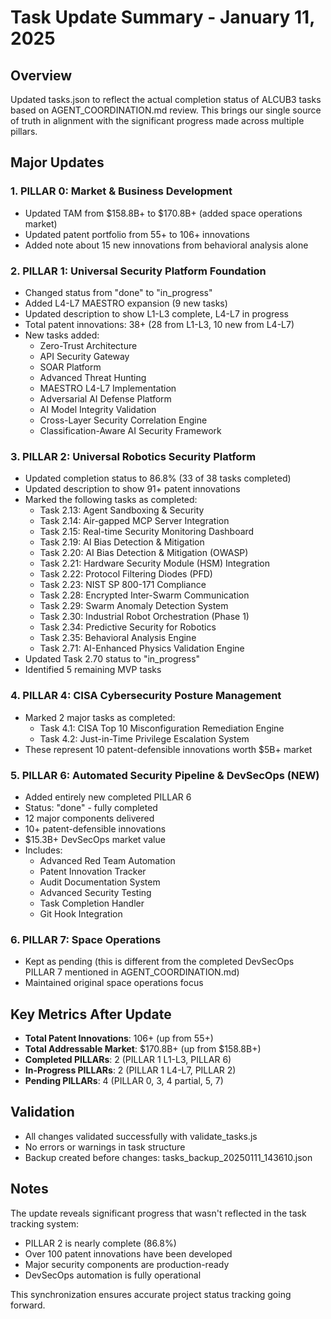 # Task Update Summary - January 11, 2025

## Overview
Updated tasks.json to reflect the actual completion status of ALCUB3 tasks based on AGENT_COORDINATION.md review. This brings our single source of truth in alignment with the significant progress made across multiple pillars.

## Major Updates

### 1. PILLAR 0: Market & Business Development
- Updated TAM from $158.8B+ to $170.8B+ (added space operations market)
- Updated patent portfolio from 55+ to 106+ innovations
- Added note about 15 new innovations from behavioral analysis alone

### 2. PILLAR 1: Universal Security Platform Foundation
- Changed status from "done" to "in_progress" 
- Added L4-L7 MAESTRO expansion (9 new tasks)
- Updated description to show L1-L3 complete, L4-L7 in progress
- Total patent innovations: 38+ (28 from L1-L3, 10 new from L4-L7)
- New tasks added:
  - Zero-Trust Architecture
  - API Security Gateway
  - SOAR Platform
  - Advanced Threat Hunting
  - MAESTRO L4-L7 Implementation
  - Adversarial AI Defense Platform
  - AI Model Integrity Validation
  - Cross-Layer Security Correlation Engine
  - Classification-Aware AI Security Framework

### 3. PILLAR 2: Universal Robotics Security Platform
- Updated completion status to 86.8% (33 of 38 tasks completed)
- Updated description to show 91+ patent innovations
- Marked the following tasks as completed:
  - Task 2.13: Agent Sandboxing & Security
  - Task 2.14: Air-gapped MCP Server Integration
  - Task 2.15: Real-time Security Monitoring Dashboard
  - Task 2.19: AI Bias Detection & Mitigation
  - Task 2.20: AI Bias Detection & Mitigation (OWASP)
  - Task 2.21: Hardware Security Module (HSM) Integration
  - Task 2.22: Protocol Filtering Diodes (PFD)
  - Task 2.23: NIST SP 800-171 Compliance
  - Task 2.28: Encrypted Inter-Swarm Communication
  - Task 2.29: Swarm Anomaly Detection System
  - Task 2.30: Industrial Robot Orchestration (Phase 1)
  - Task 2.34: Predictive Security for Robotics
  - Task 2.35: Behavioral Analysis Engine
  - Task 2.71: AI-Enhanced Physics Validation Engine
- Updated Task 2.70 status to "in_progress"
- Identified 5 remaining MVP tasks

### 4. PILLAR 4: CISA Cybersecurity Posture Management
- Marked 2 major tasks as completed:
  - Task 4.1: CISA Top 10 Misconfiguration Remediation Engine
  - Task 4.2: Just-in-Time Privilege Escalation System
- These represent 10 patent-defensible innovations worth $5B+ market

### 5. PILLAR 6: Automated Security Pipeline & DevSecOps (NEW)
- Added entirely new completed PILLAR 6
- Status: "done" - fully completed
- 12 major components delivered
- 10+ patent-defensible innovations
- $15.3B+ DevSecOps market value
- Includes:
  - Advanced Red Team Automation
  - Patent Innovation Tracker
  - Audit Documentation System
  - Advanced Security Testing
  - Task Completion Handler
  - Git Hook Integration

### 6. PILLAR 7: Space Operations
- Kept as pending (this is different from the completed DevSecOps PILLAR 7 mentioned in AGENT_COORDINATION.md)
- Maintained original space operations focus

## Key Metrics After Update

- **Total Patent Innovations**: 106+ (up from 55+)
- **Total Addressable Market**: $170.8B+ (up from $158.8B+)
- **Completed PILLARs**: 2 (PILLAR 1 L1-L3, PILLAR 6)
- **In-Progress PILLARs**: 2 (PILLAR 1 L4-L7, PILLAR 2)
- **Pending PILLARs**: 4 (PILLAR 0, 3, 4 partial, 5, 7)

## Validation
- All changes validated successfully with validate_tasks.js
- No errors or warnings in task structure
- Backup created before changes: tasks_backup_20250111_143610.json

## Notes
The update reveals significant progress that wasn't reflected in the task tracking system:
- PILLAR 2 is nearly complete (86.8%)
- Over 100 patent innovations have been developed
- Major security components are production-ready
- DevSecOps automation is fully operational

This synchronization ensures accurate project status tracking going forward.